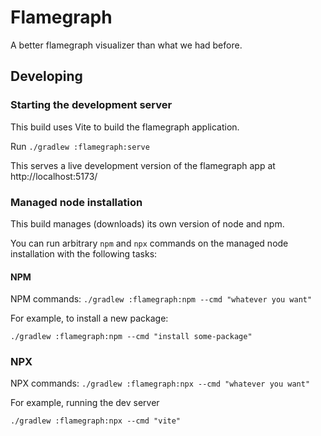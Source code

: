 # Flamegraph

A better flamegraph visualizer than what we had before.

## Developing

### Starting the development server

This build uses Vite to build the flamegraph application.

Run `./gradlew :flamegraph:serve`

This serves a live development version of the flamegraph app at http://localhost:5173/

### Managed node installation

This build manages (downloads) its own version of node and npm.

You can run arbitrary `npm` and `npx` commands on the managed node installation with the following tasks:

#### NPM

NPM commands: `./gradlew :flamegraph:npm --cmd "whatever you want"`

For example, to install a new package:

`./gradlew :flamegraph:npm --cmd "install some-package"`

### NPX

NPX commands: `./gradlew :flamegraph:npx --cmd "whatever you want"`

For example, running the dev server

`./gradlew :flamegraph:npx --cmd "vite"`
